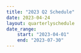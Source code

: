 ```yaml
---
title: "2023 Q2 Schedule"
date: 2023-04-24
layout: quarterlyschedule
date_range:
    start: "2023-04-01"
    end: "2023-07-30"
---
```


